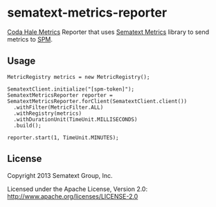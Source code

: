 sematext-metrics-reporter
====

[Coda Hale Metrics](http://metrics.codahale.com/) Reporter that uses [Sematext Metrics](http://github.com/sematext/sematext-metrics) library to send metrics to [SPM](http://sematext.com/spm/index.html).

## Usage

    MetricRegistry metrics = new MetricRegistry();

    SematextClient.initialize("[spm-token]");
    SematextMetricsReporter reporter = SematextMetricsReporter.forClient(SematextClient.client())
      .withFilter(MetricFilter.ALL)
      .withRegistry(metrics)
      .withDurationUnit(TimeUnit.MILLISECONDS)
      .build();

    reporter.start(1, TimeUnit.MINUTES);

## License

Copyright 2013 Sematext Group, Inc.

Licensed under the Apache License, Version 2.0: http://www.apache.org/licenses/LICENSE-2.0
